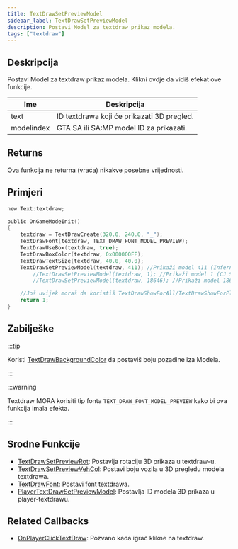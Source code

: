 ```yaml
---
title: TextDrawSetPreviewModel
sidebar_label: TextDrawSetPreviewModel
description: Postavi Model za textdraw prikaz modela.
tags: ["textdraw"]
---
```


## Deskripcija

Postavi Model za textdraw prikaz modela. Klikni ovdje da vidiš efekat ove funkcije.

| Ime        | Deskripcija                                |
| ---------- | ------------------------------------------ |
| text       | ID textdrawa koji će prikazati 3D pregled. |
| modelindex | GTA SA ili SA:MP model ID za prikazati.    |

## Returns

Ova funkcija ne returna (vraća) nikakve posebne vrijednosti.

## Primjeri

```c
new Text:textdraw;

public OnGameModeInit()
{
    textdraw = TextDrawCreate(320.0, 240.0, "_");
    TextDrawFont(textdraw, TEXT_DRAW_FONT_MODEL_PREVIEW);
    TextDrawUseBox(textdraw, true);
    TextDrawBoxColor(textdraw, 0x000000FF);
    TextDrawTextSize(textdraw, 40.0, 40.0);
    TextDrawSetPreviewModel(textdraw, 411); //Prikaži model 411 (Infernus)
        //TextDrawSetPreviewModel(textdraw, 1); //Prikaži model 1 (CJ Skin)
        //TextDrawSetPreviewModel(textdraw, 18646); //Prikaži model 18646 (Police light objekat)

    //Još uvijek moraš da koristiš TextDrawShowForAll/TextDrawShowForPlayer kako bi textdraw bio vidljiv.
    return 1;
}
```

## Zabilješke

:::tip

Koristi [TextDrawBackgroundColor](TextDrawBackgroundColor) da postaviš boju pozadine iza Modela.

:::

:::warning

Textdraw MORA korisiti tip fonta `TEXT_DRAW_FONT_MODEL_PREVIEW` kako bi ova funkcija imala efekta.

:::

## Srodne Funkcije

- [TextDrawSetPreviewRot](TextDrawSetPreviewRot): Postavlja rotaciju 3D prikaza u textdraw-u.
- [TextDrawSetPreviewVehCol](TextDrawSetPreviewVehCol): Postavi boju vozila u 3D pregledu modela textdrawa.
- [TextDrawFont](TextDrawFont): Postavi font textdrawa.
- [PlayerTextDrawSetPreviewModel](PlayerTextDrawSetPreviewModel): Postavlja ID modela 3D prikaza u player-textdrawu.

## Related Callbacks

- [OnPlayerClickTextDraw](../callbacks/OnPlayerClickTextDraw): Pozvano kada igrač klikne na textdraw.
